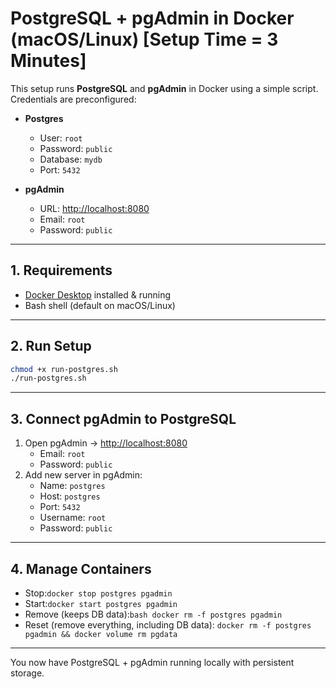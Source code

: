 # PostgreSQL + pgAdmin in Docker (macOS/Linux) [Setup Time = 3 Minutes]
This setup runs **PostgreSQL** and **pgAdmin** in Docker using a simple script.  
Credentials are preconfigured:  

- **Postgres**  
  - User: `root`  
  - Password: `public`  
  - Database: `mydb`  
  - Port: `5432`

- **pgAdmin**  
  - URL: [http://localhost:8080](http://localhost:8080)  
  - Email: `root`  
  - Password: `public`
---
## 1. Requirements
- [Docker Desktop](https://www.docker.com/products/docker-desktop/) installed & running
- Bash shell (default on macOS/Linux)
---
## 2. Run Setup
```bash
chmod +x run-postgres.sh
./run-postgres.sh
```
---
## 3. Connect pgAdmin to PostgreSQL
1. Open pgAdmin → [http://localhost:8080](http://localhost:8080)  
   - Email: `root`  
   - Password: `public`  
2. Add new server in pgAdmin:  
   - Name: `postgres`  
   - Host: `postgres`  
   - Port: `5432`  
   - Username: `root`  
   - Password: `public`  
---
## 4. Manage Containers
- Stop:`docker stop postgres pgadmin`
- Start:`docker start postgres pgadmin`
- Remove (keeps DB data):`bash docker rm -f postgres pgadmin`
- Reset (remove everything, including DB data): `docker rm -f postgres pgadmin && docker volume rm pgdata`
---
You now have PostgreSQL + pgAdmin running locally with persistent storage.
